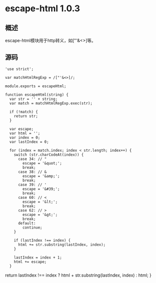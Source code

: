 # escape-html 1.0.3

## 概述

escape-html模块用于http转义，如["'&<>]等。

## 源码

	'use strict';
	
	var matchHtmlRegExp = /["'&<>]/;
	
	module.exports = escapeHtml;
	
	function escapeHtml(string) {
	  var str = '' + string;
	  var match = matchHtmlRegExp.exec(str);
	
	  if (!match) {
	    return str;
	  }
	
	  var escape;
	  var html = '';
	  var index = 0;
	  var lastIndex = 0;
	
	  for (index = match.index; index < str.length; index++) {
	    switch (str.charCodeAt(index)) {
	      case 34: // "
	        escape = '&quot;';
	        break;
	      case 38: // &
	        escape = '&amp;';
	        break;
	      case 39: // '
	        escape = '&#39;';
	        break;
	      case 60: // <
	        escape = '&lt;';
	        break;
	      case 62: // >
	        escape = '&gt;';
	        break;
	      default:
	        continue;
	    }
	
	    if (lastIndex !== index) {
	      html += str.substring(lastIndex, index);
	    }
	
	    lastIndex = index + 1;
	    html += escape;
	  }

  return lastIndex !== index
    ? html + str.substring(lastIndex, index)
    : html;
}
